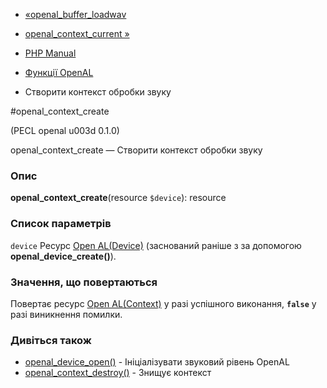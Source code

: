 - [«openal_buffer_loadwav](function.openal-buffer-loadwav.md)
- [openal_context_current »](function.openal-context-current.md)

- [PHP Manual](index.md)
- [Функції OpenAL](ref.openal.md)
- Створити контекст обробки звуку

#openal_context_create

(PECL openal u003d 0.1.0)

openal_context_create — Створити контекст обробки звуку

### Опис

**openal_context_create**(resource `$device`): resource

### Список параметрів

`device`
Ресурс [Open AL(Device)](openal.resources.md) (заснований раніше з
за допомогою **openal_device_create()**).

### Значення, що повертаються

Повертає ресурс [Open AL(Context)](openal.resources.md) у разі
успішного виконання, **`false`** у разі виникнення помилки.

### Дивіться також

- [openal_device_open()](function.openal-device-open.md) -
Ініціалізувати звуковий рівень OpenAL
- [openal_context_destroy()](function.openal-context-destroy.md) -
Знищує контекст
